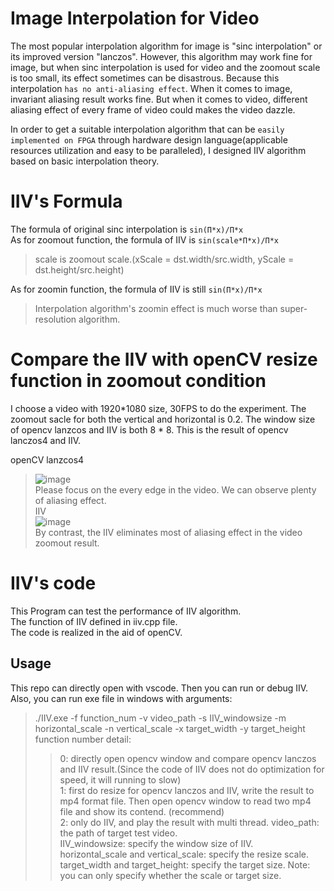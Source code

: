# Image Interpolation for Video
The most popular interpolation algorithm for image is "sinc interpolation" or its improved version "lanczos". However, this algorithm may work fine for image, but when sinc interpolation is used for video and the zoomout scale is too small, its effect sometimes can be disastrous. Because this interpolation `has no anti-aliasing effect`. When it comes to image, invariant aliasing result works fine. But when it comes to video, different aliasing effect of every frame of video could makes the video dazzle.  
  
In order to get a suitable interpolation algorithm that can be `easily implemented on FPGA` through hardware design language(applicable resources utilization and easy to be paralleled), I designed IIV algorithm based on basic interpolation theory.  

  
# IIV's Formula
The formula of original sinc interpolation is `sin(Π*x)/Π*x`  
As for zoomout function, the formula of IIV is `sin(scale*Π*x)/Π*x`  
>scale is zoomout scale.(xScale = dst.width/src.width, yScale = dst.height/src.height)  
  
As for zoomin function, the formula of IIV is still `sin(Π*x)/Π*x`  
>Interpolation algorithm's zoomin effect is much worse than super-resolution algorithm.

# Compare the IIV with openCV resize function in zoomout condition
I choose a video with 1920*1080 size, 30FPS to do the experiment. The zoomout sacle for both the vertical and horizontal is 0.2. The window size of opencv lanzcos and IIV is both 8 * 8. This is the result of opencv lanczos4 and IIV.  

openCV lanzcos4  
>![image](https://github.com/ZivFung/IIV/blob/master/opencv_lanczos.gif)  
>Please focus on the every edge in the video. We can observe plenty of aliasing effect.  
IIV  
>![image](https://github.com/ZivFung/IIV/blob/master/IIV.gif)  
>By contrast, the IIV eliminates most of aliasing effect in the video zoomout result.

# IIV's code
This Program can test the performance of IIV algorithm.  
The function of IIV defined in iiv.cpp file.  
The code is realized in the aid of openCV.  
## Usage
This repo can directly open with vscode. Then you can run or debug IIV.  
Also, you can run exe file in windows with arguments:  
>./IIV.exe -f function_num -v video_path -s IIV_windowsize -m horizontal_scale -n vertical_scale -x target_width -y target_height  
>function number detail:  
>>0: directly open opencv window and compare opencv lanczos and IIV result.(Since the code of IIV does not do optimization for speed, it will running to slow)  
>>1: first do resize for opencv lanczos and IIV, write the result to mp4 format file. Then open opencv window to read two mp4 file and show its contend. (recommend)  
>>2: only do IIV, and play the result with multi thread.
>video_path: the path of target test video.  
>IIV_windowsize: specify the window size of IIV.  
>horizontal_scale and vertical_scale: specify the resize scale.
>target_width and target_height: specify the target size.
>Note: you can only specify whether the scale or target size.
